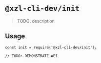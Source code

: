 # `@xzl-cli-dev/init`

> TODO: description

## Usage

```
const init = require('@xzl-cli-dev/init');

// TODO: DEMONSTRATE API
```
